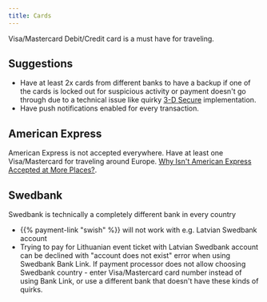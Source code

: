 ```yaml
---
title: Cards
---
```


Visa/Mastercard Debit/Credit card is a must have for traveling.

## Suggestions

- Have at least 2x cards from different banks to have a backup if one of the cards is locked out for suspicious activity or payment doesn't go through due to a technical issue like quirky [3-D Secure](https://en.wikipedia.org/wiki/3-D_Secure) implementation.
- Have push notifications enabled for every transaction.

## American Express

American Express is not accepted everywhere. Have at least one Visa/Mastercard for traveling around Europe. [Why Isn't American Express Accepted at More Places?](https://smartasset.com/credit-cards/american-express-not-accepted).

## Swedbank

Swedbank is technically a completely different bank in every country

- {{% payment-link "swish" %}} will not work with e.g. Latvian Swedbank account
- Trying to pay for Lithuanian event ticket with Latvian Swedbank account can be declined with "account does not exist" error when using Swedbank Bank Link. If payment processor does not allow choosing Swedbank country - enter Visa/Mastercard card number instead of using Bank Link, or use a different bank that doesn't have these kinds of quirks.
